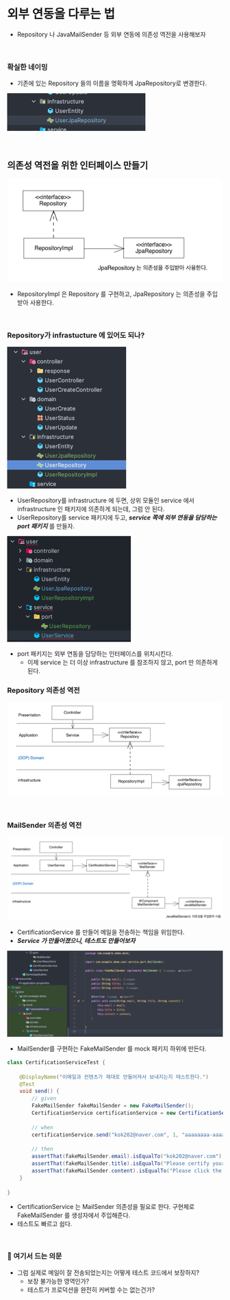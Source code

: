 # 외부 연동을 다루는 법

- Repository 나 JavaMailSender 등 외부 연동에 의존성 역전을 사용해보자

<br>

### 확실한 네이밍

- 기존에 있는 Repository 들의 이름을 명확하게 JpaRepository로 변경한다.

![img.png](img/4.2/img.png)

<br>

## 의존성 역전을 위한 인터페이스 만들기

![img_1.png](img/4.2/img_1.png)

- RepositoryImpl 은 Repository 를 구현하고, JpaRepository 는 의존성을 주입받아 사용한다.

<br>

### Repository가 infrastucture 에 있어도 되나?

![img_2.png](img/4.2/img_2.png)

- UserRepository를 infrastructure 에 두면, 상위 모듈인 service 에서 infrastructure 인 패키지에 의존하게 되는데, 그럼 안 된다.
- UserRepository를 service 패키지에 두고, **_service 쪽에 외부 연동을 담당하는 port 패키지_** 를 만들자.

![img_3.png](img/4.2/img_3.png)

- port 패키지는 외부 연동을 담당하는 인터페이스를 위치시킨다.
  - 이제 service 는 더 이상 infrastructure 를 참조하지 않고, port 만 의존하게 된다. 

### Repository 의존성 역전

![img_4.png](img/4.2/img_4.png)

<br>

### MailSender 의존성 역전

![img_6.png](img/4.2/img_6.png)

- CertificationService 를 만들어 메일을 전송하는 책임을 위임한다.
- **_Service 가 만들어졌으니, 테스트도 만들어보자_**

![img_7.png](img/4.2/img_7.png)

- MailSender를 구현하는 FakeMailSender 를 mock 패키지 하위에 만든다.

```java
class CertificationServiceTest {

    @DisplayName("이메일과 컨텐츠가 제대로 만들어져서 보내지는지 테스트한다.")
    @Test
    void send() {
        // given
        FakeMailSender fakeMailSender = new FakeMailSender();
        CertificationService certificationService = new CertificationService(fakeMailSender);

        // when
        certificationService.send("kok202@naver.com", 1, "aaaaaaaa-aaaa-aaaa-aaaa-aaaaaaaaaaab");

        // then
        assertThat(fakeMailSender.email).isEqualTo("kok202@naver.com");
        assertThat(fakeMailSender.title).isEqualTo("Please certify your email address");
        assertThat(fakeMailSender.content).isEqualTo("Please click the following link to certify your email address: http://localhost:8080/api/users/1/verify?certificationCode=aaaaaaaa-aaaa-aaaa-aaaa-aaaaaaaaaaab");
    }

}
```

- CertificationService 는 MailSender 의존성을 필요로 한다. 구현체로 FakeMailSender 를 생성자에서 주입해준다.
- 테스트도 빠르고 쉽다.

<br>


### 🤔 여기서 드는 의문 

- 그럼 실제로 메일이 잘 전송되었는지는 어떻게 테스트 코드에서 보장하지?
  - 보장 불가능한 영역인가?
  - 테스트가 프로덕션을 완전히 커버할 수는 없는건가?